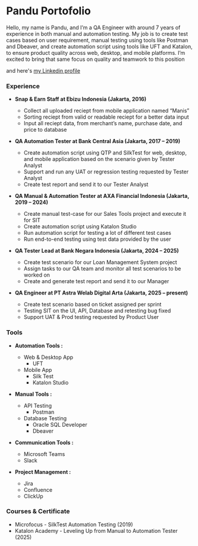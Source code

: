 # Pandu Portofolio

Hello, my name is Pandu, and I’m a QA Engineer with around 7 years of experience in both manual and automation testing. My job is to create test cases based on user requirement, manual testing using tools like Postman and Dbeaver, and create automation script using tools like UFT and Katalon, to ensure product quality across web, desktop, and mobile platforms. I’m excited to bring that same focus on quality and teamwork to this position

and here's [my Linkedin profile](https://www.linkedin.com/in/pandu-prayogo33/)

### Experience 
* **Snap & Earn Staff at Ebizu Indonesia (Jakarta, 2016)**
  - Collect all uploaded reciept from mobile application named “Manis”
  - Sorting reciept from valid or readable reciept for a better data input
  - Input all reciept data, from merchant’s name, purchase date, and price to database

* **QA Automation Tester at Bank Central Asia (Jakarta, 2017 – 2019)**
  - Create automation script using QTP and SilkTest for web, desktop, and mobile application based on the scenario given by Tester Analyst 
  - Support and run any UAT or regression testing requested by Tester Analyst
  - Create test report and send it to our Tester Analyst

* **QA Manual & Automation Tester at AXA Financial Indonesia (Jakarta, 2019 – 2024)**
  - Create manual test-case for our Sales Tools project and execute it for SIT
  - Create automation script using Katalon Studio
  - Run automation script for testing a lot of different test cases
  - Run end-to-end testing using test data provided by the user

* **QA Tester Lead at Bank Negara Indonesia (Jakarta, 2024 – 2025)**
  - Create test scenario for our Loan Management System project
  - Assign tasks to our QA team and monitor all test scenarios to be worked on
  - Create and generate test report and send it to our Manager 

* **QA Engineer at PT Astra Welab Digital Arta (Jakarta, 2025 – present)**
  - Create test scenario based on ticket assigned per sprint
  - Testing SIT on the UI, API, Database and retesting bug fixed
  - Support UAT & Prod testing requested by Product User

### Tools
* **Automation Tools :**
   - Web & Desktop App
       - UFT
   - Mobile App
       - Silk Test
       - Katalon Studio
 
* **Manual Tools :**
   - API Testing
       - Postman
   - Database Testing
       - Oracle SQL Developer
       - Dbeaver
     
* **Communication Tools :**
   - Microsoft Teams
   - Slack

* **Project Management :**
   - Jira
   - Confluence
   - ClickUp

### Courses & Certificate
* Microfocus - SilkTest Automation Testing (2019)
* Katalon Academy - Leveling Up from Manual to Automation Tester (2025)
